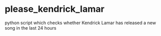 # please_kendrick_lamar
python script which checks whether Kendrick Lamar has released a new song in the last 24 hours
